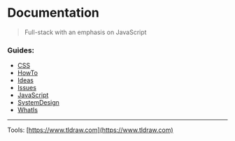 # Documentation

> Full-stack with an emphasis on JavaScript

### Guides:

- [CSS](./CSS/)
- [HowTo](./howTo/)
- [Ideas](./Ideas/)
- [Issues](./Issues/)
- [JavaScript](./JavaScript/)
- [SystemDesign](./SystemDesign/)
- [WhatIs](./WhatIs/)

---

Tools:
[https://www.tldraw.com](https://www.tldraw.com)
